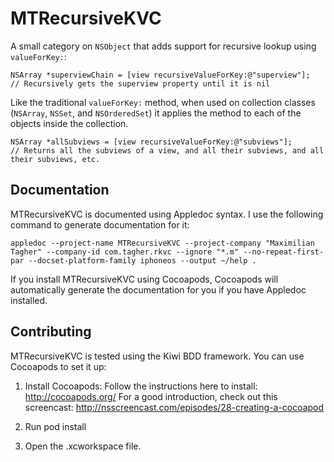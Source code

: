 MTRecursiveKVC
==============

A small category on `NSObject` that adds support for recursive lookup using `valueForKey:`:

    NSArray *superviewChain = [view recursiveValueForKey:@"superview"]; 
    // Recursively gets the superview property until it is nil 


Like the traditional `valueForKey:` method, when used on collection classes (`NSArray`, `NSSet`, and `NSOrderedSet`) it applies the method to each of the objects inside the collection.

    NSArray *allSubviews = [view recursiveValueForKey:@"subviews"]; 
    // Returns all the subviews of a view, and all their subviews, and all their subviews, etc. 

Documentation
-------------

MTRecursiveKVC is documented using Appledoc syntax. I use the following command to generate documentation for it:

    appledoc --project-name MTRecursiveKVC --project-company "Maximilian Tagher" --company-id com.tagher.rkvc --ignore "*.m" --no-repeat-first-par --docset-platform-family iphoneos --output ~/help .

If you install MTRecursiveKVC using Cocoapods, Cocoapods will automatically generate the documentation for you if you have Appledoc installed.


Contributing
------------

MTRecursiveKVC is tested using the Kiwi BDD framework. You can use Cocoapods to set it up:

1. Install Cocoapods: Follow the instructions here to install: http://cocoapods.org/ For a good introduction, check out this screencast: http://nsscreencast.com/episodes/28-creating-a-cocoapod

2. Run pod install

3. Open the .xcworkspace file.
